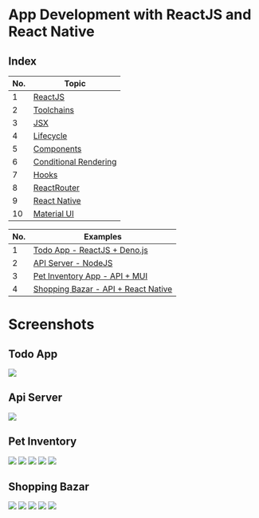 # App Development with ReactJS and React Native

## Index

| No. | Topic                                       |
| --- | ------------------------------------------- |
| 1   | [ReactJS](./pages/react/1.md)               |
| 2   | [Toolchains](./pages/react/2.md)            |
| 3   | [JSX](./pages/react/3.md)                   |
| 4   | [Lifecycle](./pages/react/4.md)             |
| 5   | [Components](./pages/react/5.md)            |
| 6   | [Conditional Rendering](./pages/react/6.md) |
| 7   | [Hooks](./pages/react/7.md)                 |
| 8   | [ReactRouter](./pages/react/8.md)           |
| 9   | [React Native](./pages/react/9.md)          |
| 10  | [Material UI](./pages/react/10.md)          |

| No. | Examples                                                          |
| --- | ----------------------------------------------------------------- |
| 1   | [Todo App - ReactJS + Deno.js](./examples/todo-app/)              |
| 2   | [API Server - NodeJS](./examples/api-server/)                     |
| 3   | [Pet Inventory App - API + MUI](./examples/pet-store/)            |
| 4   | [Shopping Bazar - API + React Native](./examples/shopping-bazar/) |

# Screenshots

## Todo App

![](examples/todo-app/preview.png)

## Api Server

![](examples/api-server/preview.jpeg)

## Pet Inventory

![](examples/pet-store/previews/preview_home.png)
![](examples/pet-store/previews/preview_add.png)
![](examples/pet-store/previews/preview_edit.png)
![](examples/pet-store/previews/preview_delete.png)
![](examples/pet-store/previews/preview_search.png)

## Shopping Bazar

![](examples/shopping-bazar/previews/preview_login.png)
![](examples/shopping-bazar/previews/preview_home.png)
![](examples/shopping-bazar/previews/preview_home_2.png)
![](examples/shopping-bazar/previews/preview_details.png)
![](examples/shopping-bazar/previews/preview_cart.png)
